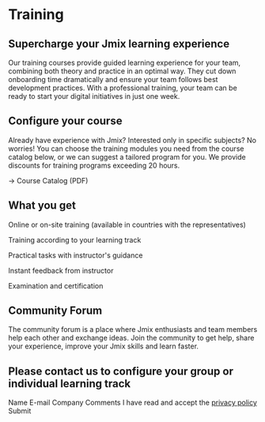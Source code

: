 # Training

## Supercharge your Jmix learning experience
Our training courses provide guided learning experience for your team, combining both theory and practice in an optimal way. They cut down onboarding time dramatically and ensure your team follows best development practices. With a professional training, your team can be ready to start your digital initiatives in just one week.
## Configure your course
Already have experience with Jmix? Interested only in specific subjects? No worries! You can choose the training modules you need from the course catalog below, or we can suggest a tailored program for you. We provide discounts for training programs exceeding 20 hours.

-> Course Catalog (PDF)

## What you get
Online or on-site training (available in countries with the representatives)

Training according to your learning track

Practical tasks with instructor's guidance

Instant feedback from instructor

Examination and certification

## Community Forum

The community forum is a place where Jmix enthusiasts and team members help each other and exchange ideas. Join the community to get help, share your experience, improve your Jmix skills and learn faster.

## Please contact us to configure your group or individual learning track

Name
E-mail
Company
Comments
I have read and accept the [privacy policy](https://www.jmix.io/privacy-policy)
Submit


